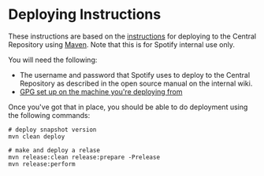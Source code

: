 # Deploying Instructions

These instructions are based on the [instructions](http://central.sonatype.org/pages/ossrh-guide.html)
for deploying to the Central Repository using [Maven](http://central.sonatype.org/pages/apache-maven.html).
Note that this is for Spotify internal use only.

You will need the following:
- The username and password that Spotify uses to deploy to the Central Repository as described in
the open source manual on the internal wiki.
- [GPG set up on the machine you're deploying from](http://central.sonatype.org/pages/working-with-pgp-signatures.html)

Once you've got that in place, you should be able to do deployment using the following commands:

```
# deploy snapshot version
mvn clean deploy

# make and deploy a relase
mvn release:clean release:prepare -Prelease
mvn release:perform
```
